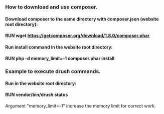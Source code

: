 ### How to download and use composer.
#### Download composer to the same directory with composer.json (website root directory):

#### RUN wget https://getcomposer.org/download/1.8.0/composer.phar

#### Run install command in the website root directory:

#### RUN php -d memory_limit=-1 composer.phar install

### Example to execute drush commands.
#### Run in the website root directory:
#### RUN vendor/bin/drush status

Argument "memory_limit=-1" increase the memory limit for correct work.
